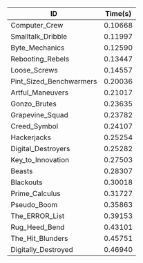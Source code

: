 |ID|Time(s)|
|-|-|
|Computer_Crew|0.10668|
|Smalltalk_Dribble|0.11997|
|Byte_Mechanics|0.12590|
|Rebooting_Rebels|0.13447|
|Loose_Screws|0.14557|
|Pint_Sized_Benchwarmers|0.20036|
|Artful_Maneuvers|0.21017|
|Gonzo_Brutes|0.23635|
|Grapevine_Squad|0.23782|
|Creed_Symbol|0.24107|
|Hackerjacks|0.25254|
|Digital_Destroyers|0.25282|
|Key_to_Innovation|0.27503|
|Beasts|0.28307|
|Blackouts|0.30018|
|Prime_Calculus|0.31727|
|Pseudo_Boom|0.35863|
|The_ERROR_List|0.39153|
|Rug_Heed_Bend|0.43101|
|The_Hit_Blunders|0.45751|
|Digitally_Destroyed|0.46940|
